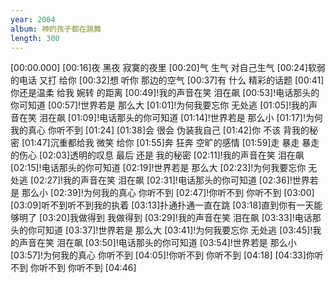 ```yaml
---
year: 2004
album: 神的孩子都在跳舞
length: 300
---
```

[00:00.000]
[00:16]夜 黑夜 寂寞的夜里
[00:20]气 生气 对自己生气
[00:24]软弱的电话 又打 给你
[00:32]想 听你 那边的空气
[00:37]有 什么 精彩的话题
[00:41]你还是温柔 给我 婉转 的距离
[00:49]!我的声音在笑 泪在飙
[00:53]!电话那头的你可知道
[00:57]!世界若是 那么大
[01:01]!为何我要忘你 无处逃
[01:05]!我的声音在笑 泪在飙
[01:09]!电话那头的你可知道
[01:14]!世界若是 那么小
[01:17]!为何我的真心 你听不到
[01:24]
[01:38]会 很会 伪装我自己
[01:42]你 不该 背我的秘密
[01:47]沉重都给我 微笑 给你
[01:55]奔 狂奔 空旷的感情
[01:59]走 暴走 暴走的伤心
[02:03]透明的叹息 最后 还是 我的秘密
[02:11]!我的声音在笑 泪在飙
[02:15]!电话那头的你可知道
[02:19]!世界若是 那么大
[02:23]!为何我要忘你 无处逃
[02:27]!我的声音在笑 泪在飙
[02:31]!电话那头的你可知道
[02:36]!世界若是 那么小
[02:39]!为何我的真心 你听不到
[02:47]!你听不到 你听不到
[03:00]
[03:09]听不到听不到我的执着
[03:13]扑通扑通一直在跳
[03:18]直到你有一天能够明了
[03:20]我做得到 我做得到
[03:29]!我的声音在笑 泪在飙
[03:33]!电话那头的你可知道
[03:37]!世界若是 那么大
[03:41]!为何我要忘你 无处逃
[03:45]!我的声音在笑 泪在飙
[03:50]!电话那头的你可知道
[03:54]!世界若是 那么小
[03:57]!为何我的真心 你听不到
[04:05]!你听不到 你听不到
[04:18]
[04:33]你听不到 你听不到 你听不到
[04:46]
